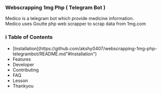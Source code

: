 ### Webscrapping 1mg Php ( Telegram Bot )

Medico is a telegram bot which provide medicine information.</br>
Medico uses Goutte php web scrapper to scrap data from 1mg.com

### :information_source: Table of Contents
<ul>
  <li>[Installation](https://github.com/akshy0407/webscrapping-1mg-php-telegrambot/README.md"#Installation")</li>
  <li>Features</li>
  <li>Developer</li>
  <li>Contributing</li>
  <li>FAQ</li>
  <li>Lesson</li>
  <li>Thankyou</li>
 </ul>
